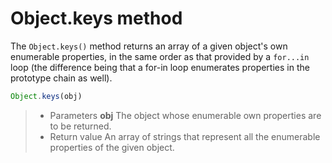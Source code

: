 # Object.keys method

The `Object.keys()` method returns an array of a given object's own enumerable properties, in the same order as that provided by a `for...in` loop (the difference being that a for-in loop enumerates properties in the prototype chain as well).

```javascript
Object.keys(obj)
```

> * Parameters
>**obj**
>The object whose enumerable own properties are to be returned.
> * Return value
>An array of strings that represent all the enumerable properties of the given object.